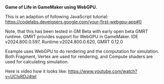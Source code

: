 **Game of Life in GameMaker using WebGPU.**

This is an adaption of following JavaScript tutorial:
  https://codelabs.developers.google.com/your-first-webgpu-app#0

Note, that this has been tested in GM Beta with early open beta GMRT runtime.
GMRT provides support for WebGPU in GameMaker. 
  IDE v2024.800.0.597, Runtime v2024.800.0.620, GMRT 0.12.0

Example uses WebGPU to do rendering and the computation for simulation.
Both Fragment, Vertex are used for rendering, and Compute shaders are used for calculating simulation.

Here is video how it looks like:
https://www.youtube.com/watch?v=UCIxRDJ4teI
